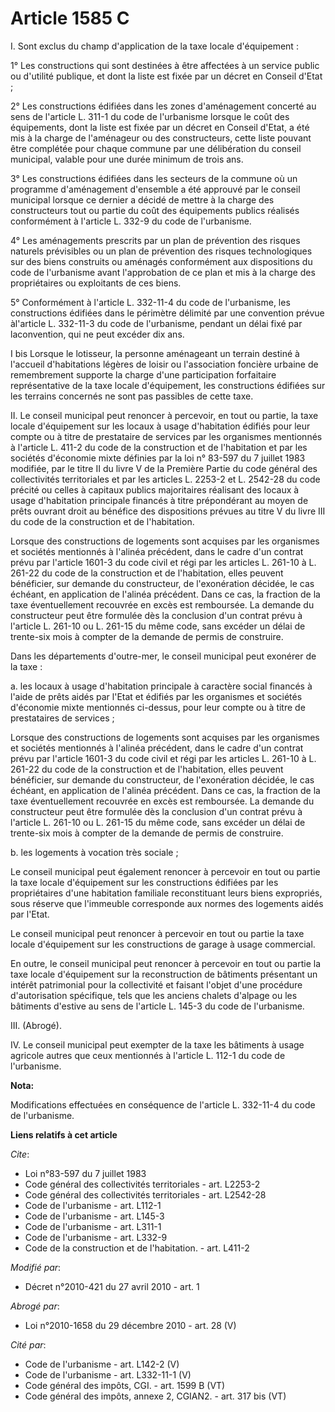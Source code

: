 # Article 1585 C

I. Sont exclus du champ d'application de la taxe locale d'équipement : 

1° Les constructions qui sont destinées à être affectées à un service public ou d'utilité publique, et dont la liste est
fixée par un décret en Conseil d'Etat ; 

2° Les constructions édifiées dans les zones d'aménagement concerté au sens de l'article L. 311-1 du code de l'urbanisme
lorsque le coût des équipements, dont la liste est fixée par un décret en Conseil d'Etat, a été mis à la charge de
l'aménageur ou des constructeurs, cette liste pouvant être complétée pour chaque commune par une délibération du conseil
municipal, valable pour une durée minimum de trois ans. 

3° Les constructions édifiées dans les secteurs de la commune où un programme d'aménagement d'ensemble a été approuvé par le
conseil municipal lorsque ce dernier a décidé de mettre à la charge des constructeurs tout ou partie du coût des équipements
publics réalisés conformément à l'article L. 332-9 du code de l'urbanisme. 

4° Les aménagements prescrits par un plan de prévention des risques naturels prévisibles ou un plan de prévention des risques
technologiques sur des biens construits ou aménagés conformément aux dispositions du code de l'urbanisme avant l'approbation
de ce plan et mis à la charge des propriétaires ou exploitants de ces biens.

5° Conformément à l'article L. 332-11-4 du code de l'urbanisme, les constructions édifiées dans le périmètre délimité par une
convention prévue àl'article L. 332-11-3 du code de l'urbanisme, pendant un délai fixé par laconvention, qui ne peut excéder
dix ans.

I bis Lorsque le lotisseur, la personne aménageant un terrain destiné à l'accueil d'habitations légères de loisir ou
l'association foncière urbaine de remembrement supporte la charge d'une participation forfaitaire représentative de la taxe
locale d'équipement, les constructions édifiées sur les terrains concernés ne sont pas passibles de cette taxe. 

II. Le conseil municipal peut renoncer à percevoir, en tout ou partie, la taxe locale d'équipement sur les locaux à usage
d'habitation édifiés pour leur compte ou à titre de prestataire de services par les organismes mentionnés à l'article L.
411-2 du code de la construction et de l'habitation et par les sociétés d'économie mixte définies par la loi n° 83-597 du 7
juillet 1983 modifiée, par le titre II du livre V de la Première Partie du code général des collectivités territoriales et
par les articles L. 2253-2 et L. 2542-28 du code précité ou celles à capitaux publics majoritaires réalisant des locaux à
usage d'habitation principale financés à titre prépondérant au moyen de prêts ouvrant droit au bénéfice des dispositions
prévues au titre V du livre III du code de la construction et de l'habitation. 

Lorsque des constructions de logements sont acquises par les organismes et sociétés mentionnés à l'alinéa précédent, dans le
cadre d'un contrat prévu par l'article 1601-3 du code civil et régi par les articles L. 261-10 à L. 261-22 du code de la
construction et de l'habitation, elles peuvent bénéficier, sur demande du constructeur, de l'exonération décidée, le cas
échéant, en application de l'alinéa précédent. Dans ce cas, la fraction de la taxe éventuellement recouvrée en excès est
remboursée. La demande du constructeur peut être formulée dès la conclusion d'un contrat prévu à l'article L. 261-10 ou L.
261-15 du même code, sans excéder un délai de trente-six mois à compter de la demande de permis de construire. 

Dans les départements d'outre-mer, le conseil municipal peut exonérer de la taxe : 

a. les locaux à usage d'habitation principale à caractère social financés à l'aide de prêts aidés par l'Etat et édifiés par
les organismes et sociétés d'économie mixte mentionnés ci-dessus, pour leur compte ou à titre de prestataires de services ; 

Lorsque des constructions de logements sont acquises par les organismes et sociétés mentionnés à l'alinéa précédent, dans le
cadre d'un contrat prévu par l'article 1601-3 du code civil et régi par les articles L. 261-10 à L. 261-22 du code de la
construction et de l'habitation, elles peuvent bénéficier, sur demande du constructeur, de l'exonération décidée, le cas
échéant, en application de l'alinéa précédent. Dans ce cas, la fraction de la taxe éventuellement recouvrée en excès est
remboursée. La demande du constructeur peut être formulée dès la conclusion d'un contrat prévu à l'article L. 261-10 ou L.
261-15 du même code, sans excéder un délai de trente-six mois à compter de la demande de permis de construire. 

b. les logements à vocation très sociale ; 

Le conseil municipal peut également renoncer à percevoir en tout ou partie la taxe locale d'équipement sur les constructions
édifiées par les propriétaires d'une habitation familiale reconstituant leurs biens expropriés, sous réserve que l'immeuble
corresponde aux normes des logements aidés par l'Etat. 

Le conseil municipal peut renoncer à percevoir en tout ou partie la taxe locale d'équipement sur les constructions de garage
à usage commercial. 

En outre, le conseil municipal peut renoncer à percevoir en tout ou partie la taxe locale d'équipement sur la reconstruction
de bâtiments présentant un intérêt patrimonial pour la collectivité et faisant l'objet d'une procédure d'autorisation
spécifique, tels que les anciens chalets d'alpage ou les bâtiments d'estive au sens de l'article L. 145-3 du code de
l'urbanisme. 

III. (Abrogé). 

IV. Le conseil municipal peut exempter de la taxe les bâtiments à usage agricole autres que ceux mentionnés à l'article L.
112-1 du code de l'urbanisme.

**Nota:**

Modifications effectuées en conséquence de l'article L. 332-11-4 du code de l'urbanisme.

**Liens relatifs à cet article**

_Cite_:

  - Loi n°83-597 du 7 juillet 1983
  - Code général des collectivités territoriales - art. L2253-2
  - Code général des collectivités territoriales - art. L2542-28
  - Code de l'urbanisme - art. L112-1
  - Code de l'urbanisme - art. L145-3
  - Code de l'urbanisme - art. L311-1
  - Code de l'urbanisme - art. L332-9
  - Code de la construction et de l'habitation. - art. L411-2

_Modifié par_:

  - Décret n°2010-421  du 27 avril 2010 - art. 1

_Abrogé par_:

  - Loi n°2010-1658 du 29 décembre 2010 - art. 28 (V)

_Cité par_:

  - Code de l'urbanisme - art. L142-2 (V)
  - Code de l'urbanisme - art. L332-11-1 (V)
  - Code général des impôts, CGI. - art. 1599 B (VT)
  - Code général des impôts, annexe 2, CGIAN2. - art. 317 bis (VT)
